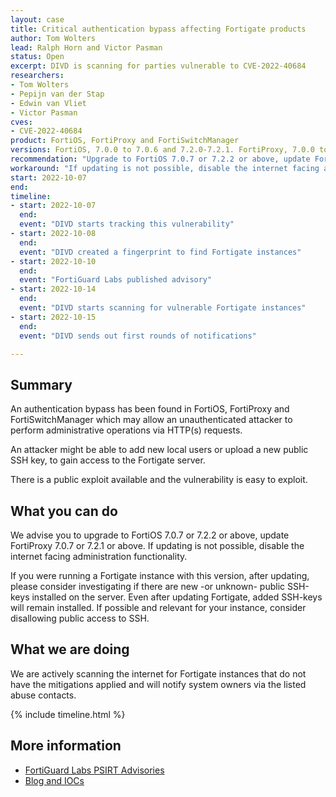 ```yaml
---
layout: case
title: Critical authentication bypass affecting Fortigate products
author: Tom Wolters
lead: Ralph Horn and Victor Pasman
status: Open
excerpt: DIVD is scanning for parties vulnerable to CVE-2022-40684
researchers:
- Tom Wolters
- Pepijn van der Stap
- Edwin van Vliet
- Victor Pasman
cves:
- CVE-2022-40684
product: FortiOS, FortiProxy and FortiSwitchManager
versions: FortiOS, 7.0.0 to 7.0.6 and 7.2.0-7.2.1. FortiProxy, 7.0.0 to 7.0.6 and 7.2.0.
recommendation: "Upgrade to FortiOS 7.0.7 or 7.2.2 or above, update FortiProxy 7.0.7 or 7.2.1 or above."
workaround: "If updating is not possible, disable the internet facing administration functionality."
start: 2022-10-07
end:
timeline:
- start: 2022-10-07
  end:
  event: "DIVD starts tracking this vulnerability"
- start: 2022-10-08
  end:
  event: "DIVD created a fingerprint to find Fortigate instances"
- start: 2022-10-10
  end:
  event: "FortiGuard Labs published advisory"
- start: 2022-10-14
  end:
  event: "DIVD starts scanning for vulnerable Fortigate instances"
- start: 2022-10-15
  end:
  event: "DIVD sends out first rounds of notifications"

---
```


## Summary

An authentication bypass has been found in FortiOS, FortiProxy and FortiSwitchManager which may allow an unauthenticated attacker to perform administrative operations via HTTP(s) requests.

An attacker might be able to add new local users or upload a new public SSH key, to gain access to the Fortigate server.

There is a public exploit available and the vulnerability is easy to exploit.

## What you can do

We advise you to upgrade to FortiOS 7.0.7 or 7.2.2 or above, update FortiProxy 7.0.7 or 7.2.1 or above. If updating is not possible, disable the internet facing administration functionality.

If you were running a Fortigate instance with this version, after updating, please consider investigating if there are new -or unknown- public SSH-keys installed on the server. Even after updating Fortigate, added SSH-keys will remain installed. If possible and relevant for your instance, consider disallowing public access to SSH.

## What we are doing

We are actively scanning the internet for Fortigate instances that do not have the mitigations applied and will notify system owners via the listed abuse contacts.

{% include timeline.html %}

## More information

* [FortiGuard Labs PSIRT Advisories](https://www.fortiguard.com/psirt/FG-IR-22-377)
* [Blog and IOCs](https://www.horizon3.ai/fortinet-iocs-cve-2022-40684/)

